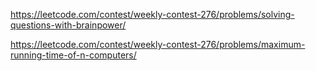 https://leetcode.com/contest/weekly-contest-276/problems/solving-questions-with-brainpower/

https://leetcode.com/contest/weekly-contest-276/problems/maximum-running-time-of-n-computers/

